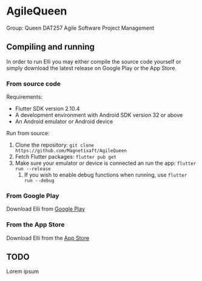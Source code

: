# AgileQueen

Group: Queen
DAT257 Agile Software Project Management

## Compiling and running

In order to run Elli you may either compile the source code yourself or simply download the latest release on Google Play or the App Store.

### From source code

Requirements:
- Flutter SDK version 2.10.4
- A development environment with Android SDK version 32 or above
- An Android emulator or Android device

Run from source:
1. Clone the repository: `git clone https://github.com/Magnetixaft/AgileQueen`
2. Fetch Flutter packages: `flutter pub get`
3. Make sure your emulator or device is connected an run the app: `flutter run --release`
    1. If you wish to enable debug functions when running, use `flutter run --debug`

### From Google Play

Download Elli from [Google Play](TODO)

### From the App Store

Download Elli from the [App Store](TODO)

## TODO

Lorem ipsum
